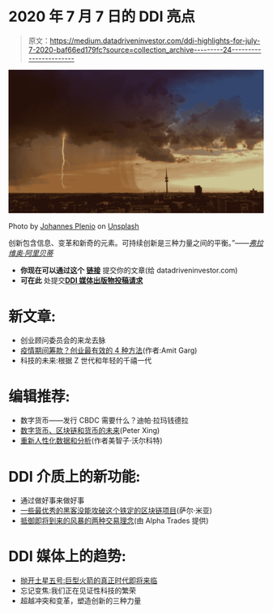 # 2020 年 7 月 7 日的 DDI 亮点

> 原文：<https://medium.datadriveninvestor.com/ddi-highlights-for-july-7-2020-baf66ed179fc?source=collection_archive---------24----------------------->

![](img/70862731552f09c008eff0b50af3f925.png)

Photo by [Johannes Plenio](https://unsplash.com/@jplenio?utm_source=medium&utm_medium=referral) on [Unsplash](https://unsplash.com?utm_source=medium&utm_medium=referral)

创新包含信息、变革和新奇的元素。可持续创新是三种力量之间的平衡。”——[*弗拉维奥·阿里贝蒂*](https://www.datadriveninvestor.com/2020/07/03/three-forces-that-shape-innovation-beyond-conflict-and-change/)

*   **你现在可以通过这个** [**链接**](https://bit.ly/2BLBuPE) 提交你的文章(给 datadriveninvestor.com)
*   **可在此** 处提交[**DDI 媒体出版物投稿请求**](https://bit.ly/37l0k4I)

# **新文章:**

*   创业顾问委员会的来龙去脉
*   [疫情期间筹款？创业最有效的 4 种方法](https://www.datadriveninvestor.com/2020/07/05/fundraising-during-a-pandemic-4-ways-for-startups-to-be-most-effective/)(作者:Amit Garg)
*   科技的未来:根据 Z 世代和年轻的千禧一代

# **编辑推荐:**

*   数字货币——发行 CBDC 需要什么？迪帕·拉玛钱德拉
*   [数字货币、区块链和货币的未来](https://www.datadriveninvestor.com/2020/02/18/digital-currencies-blockchain-and-the-future-of-money/)(Peter Xing)
*   [重新人性化数据和分析](https://www.datadriveninvestor.com/2020/03/09/rehumanizing-data-and-analytics/)(作者美智子·沃尔科特)

# **DDI 介质上的新功能:**

*   通过做好事来做好事
*   [一些最优秀的黑客没能攻破这个铁定的区块链项目](https://medium.com/datadriveninvestor/some-of-the-best-hackers-failed-to-breach-this-ironclad-blockchain-project-6ea1d37b1247)(萨尔·米亚)
*   [抵御即将到来的风暴的两种交易理念](https://medium.com/datadriveninvestor/two-trading-ideas-to-weather-the-coming-storm-alphatrades-ecab765fbf77)(由 Alpha Trades 提供)

# **DDI 媒体上的趋势**:

*   [抛开土星五号:巨型火箭的真正时代即将来临](https://medium.com/datadriveninvestor/move-aside-saturn-v-the-real-era-of-mega-rockets-is-upon-us-9f19eb44c5f5)
*   忘记变焦:我们正在见证性科技的繁荣
*   超越冲突和变革，塑造创新的三种力量